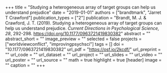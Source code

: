 +++
title = "Studying a heterogeneous array of target groups can help us understand prejudice"
date = "2019-01-01"
authors = ["brandtmark", "Jarret T Crawford"]
publication_types = ["2"]
publication = "Brandt, M. J. & Crawford, J. T. (2019). Studying a heterogeneous array of target groups can help us understand prejudice. *Current Directions in Psychological Science, 28*, 292-298. https://doi.org/10.1177/0963721419830382"
abstract = ""
abstract_short = ""
image_preview = ""
selected = false
projects = ["worldviewconflict", "improvingpsychsci"]
tags = []
doi = "10.1177/0963721419830382"
url_pdf = "https://osf.io/2kcdf/"
url_preprint = ""
url_code = ""
url_dataset = ""
url_project = ""
url_slides = ""
url_video = ""
url_poster = ""
url_source = ""
math = true
highlight = true
[header]
image = ""
caption = ""
+++
